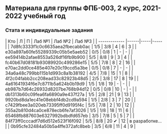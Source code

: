   ## Материала для группы ФПБ-003, 2 курс, 2021-2022 учебный год

### Стата и индивидуальные задания

| Кто    | Л    | П  | Лаб №1 | Лаб №2 | Лаб №3 |
| ------------- |------|-----|-----|
| 7d8fc3333f1c0c6635aea2fbecabb0ac | 1/5 | 3/8 | 4 | 6 | 3 |
| e30a897a60fe55289339c05b5e5aeb52 | 0/5 | 0/8 | 1 | - | - |
| ee59414b2afae8553a526df16fb9b900 | 5/5 | 8/8 | 9 | 3 | 4 |
| fc40b67d08181b93089920c499286e15 | 5/5 | 7/8 | 8 | 2 | 16 |
| e70ac2dd0ce485e407e20c19ccd5a3be | 0/5 | 0/8 | 7 | - | - |
| 34a6a48c799bb115b1d993c8a1b38192 | 4/5 | 7/8 | 15 | 1 | 8 |
| 4f2c04fabb2cc208ead33c82923b48d5 | 2/5 | 3/8 | 17 | 8 | 19 |
| 4a61641934f6e7c8711b5a624b0b19d9 | 1/5 | 1/8 | 19 | - | - |
| eb987b7d64c26932d8207be768b94d12 | 0/5 | 0/8 | 10 | - | - |
| db1313b60c09fea6fa6890a9e437f27a | 1/5 | 2/8 | 21 | 9 | 13 |
| 9920bd8da1ec41e08ebbf4db2cd9a594 | 1/5 | 2/8 | 3 | 7 | 20 |
| c7429fbee3a020eb73395ff0d9195f4c | 5/5 | 7/8 | 2 | 10 | 12 |
| 355a2b810d4ca0ce878ecb6fe7af3026 | 1/5 | 1/8 | 18 | 11 | 6 |
| 65468fb887603e6327992bdbdfd657eb | 3/5 | 7/8 | 5 | 5 | 7 |
| 84f73ff0cccadf7d6d512e523f16f092 | 5/5 | 8/8 | 20 &#10004; | 12 | в разработке... |
| 0b95cfe32484a50b5a4ffe372afc8beb | 3/5 | 6/8 | 11 | 4 | 9 |

